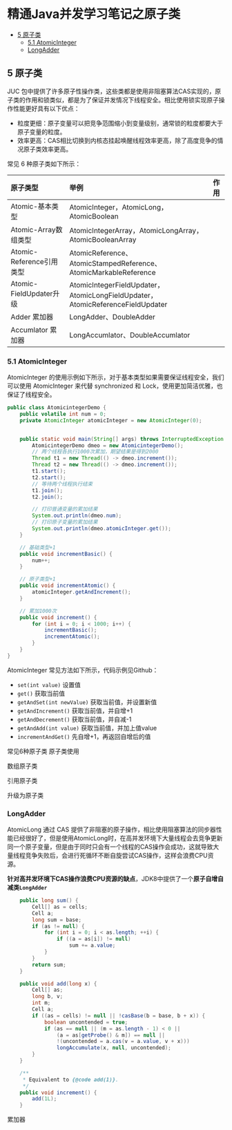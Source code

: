 # 精通Java并发学习笔记之原子类

* [5 原子类](jing-tong-java-bing-fa-xue-xi-bi-ji-zhi-yuan-zi-lei.md#5-原子类)
  * [5.1 AtomicInteger](jing-tong-java-bing-fa-xue-xi-bi-ji-zhi-yuan-zi-lei.md#51-atomicinteger)
  * [LongAdder](jing-tong-java-bing-fa-xue-xi-bi-ji-zhi-yuan-zi-lei.md#longadder)

## 5 原子类

JUC 包中提供了许多原子性操作类，这些类都是使用非阻塞算法CAS实现的，原子类的作用和锁类似，都是为了保证并发情况下线程安全。相比使用锁实现原子操作性能更好具有以下优点：

* 粒度更细：原子变量可以把竞争范围缩小到变量级别，通常锁的粒度都要大于原子变量的粒度。
* 效率更高：CAS相比切换到内核态挂起唤醒线程效率更高，除了高度竞争的情况原子类效率更高。

常见 6 种原子类如下所示：

| 原子类型 | 举例 | 作用 |
| :--- | :--- | :--- |
| Atomic-基本类型 | AtomicInteger，AtomicLong，AtomicBoolean |  |
| Atomic-Array数组类型 | AtomicIntegerArray，AtomicLongArray，AtomicBooleanArray |  |
| Atomic-Reference引用类型 | AtomicReference、AtomicStampedReference、AtomicMarkableReference |  |
| Atomic-FieldUpdater升级 | AtomicIntegerFieldUpdater，AtomicLongFieldUpdater，AtomicReferenceFieldUpdater |  |
| Adder 累加器 | LongAdder、DoubleAdder |  |
| Accumlator 累加器 | LongAccumlator、DoubleAccumlator |  |

### 5.1 AtomicInteger

AtomicInteger 的使用示例如下所示，对于基本类型如果需要保证线程安全，我们可以使用 AtomicInteger 来代替 synchronized 和 Lock，使用更加简洁优雅，也保证了线程安全。

```java
public class AtomicintegerDemo {
    public volatile int num = 0;
    private AtomicInteger atomicInteger = new AtomicInteger(0);


    public static void main(String[] args) throws InterruptedException {
        AtomicintegerDemo dmeo = new AtomicintegerDemo();
        // 两个线程各执行1000次累加，期望结果是得到2000
        Thread t1 = new Thread(() -> dmeo.increment());
        Thread t2 = new Thread(() -> dmeo.increment());
        t1.start();
        t2.start();
        // 等待两个线程执行结束
        t1.join();
        t2.join();

        // 打印普通变量的累加结果
        System.out.println(dmeo.num);
        // 打印原子变量的累加结果
        System.out.println(dmeo.atomicInteger.get());
    }

    // 基础类型+1
    public void incrementBasic() {
        num++;
    }

    // 原子类型+1
    public void incrementAtomic() {
        atomicInteger.getAndIncrement();
    }

    // 累加1000次
    public void increment() {
        for (int i = 0; i < 1000; i++) {
            incrementBasic();
            incrementAtomic();
        }
    }  
}
```

AtomicInteger 常见方法如下所示，代码示例见Github：

* `set(int value)`  设置值
* `get()`  获取当前值
* `getAndSet(int newValue)`  获取当前值，并设置新值
* `getAndIncrement()`  获取当前值，并自增+1
* `getAndDecrement()`  获取当前值，并自减-1
* `getAndAdd(int value)`  获取当前值，并加上值value
* `incrementAndGet()`  先自增+1，再返回自增后的值

常见6种原子类 原子类使用

数组原子类

引用原子类

升级为原子类

### LongAdder

AtomicLong 通过 CAS 提供了非阻塞的原子操作，相比使用阻塞算法的同步器性能已经很好了，但是使用AtomicLong时，在高并发环境下大量线程会去竞争更新同一个原子变量，但是由于同时只会有一个线程的CAS操作会成功，这就导致大量线程竞争失败后，会进行死循环不断自旋尝试CAS操作，这样会浪费CPU资源。

**针对高并发环境下CAS操作浪费CPU资源的缺点**，JDK8中提供了一个**原子自增自减类`LongAdder`**

```java
    public long sum() {
        Cell[] as = cells; 
        Cell a;
        long sum = base;
        if (as != null) {
            for (int i = 0; i < as.length; ++i) {
                if ((a = as[i]) != null)
                    sum += a.value;
            }
        }
        return sum;
    }
```

```java
    public void add(long x) {
        Cell[] as; 
        long b, v; 
        int m; 
        Cell a;
        if ((as = cells) != null || !casBase(b = base, b + x)) {
            boolean uncontended = true;
            if (as == null || (m = as.length - 1) < 0 ||
                (a = as[getProbe() & m]) == null ||
                !(uncontended = a.cas(v = a.value, v + x)))
                longAccumulate(x, null, uncontended);
        }
    }

    /**
     * Equivalent to {@code add(1)}.
     */
    public void increment() {
        add(1L);
    }
```

累加器

